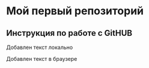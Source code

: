 # Мой первый репозиторий

## Инструкция по работе с GitHUB
Добавлен текст локально

Добавлен текст в браузере
